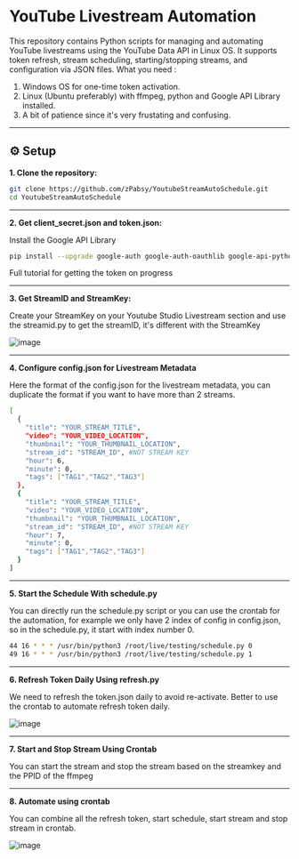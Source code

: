 # YouTube Livestream Automation

This repository contains Python scripts for managing and automating YouTube livestreams using the YouTube Data API in Linux OS. It supports token refresh, stream scheduling, starting/stopping streams, and configuration via JSON files.
What you need :

1. Windows OS for one-time token activation.
2. Linux (Ubuntu preferably) with ffmpeg, python and Google API Library installed.
3. A bit of patience since it's very frustating and confusing.

---

## ⚙️ Setup

**1. Clone the repository:**

```bash
git clone https://github.com/zPabsy/YoutubeStreamAutoSchedule.git
cd YoutubeStreamAutoSchedule
```

---

**2. Get client_secret.json and token.json:**
   
Install the Google API Library
```bash
pip install --upgrade google-auth google-auth-oauthlib google-api-python-client
```
Full tutorial for getting the token on progress

---

**3. Get StreamID and StreamKey:**
   
Create your StreamKey on your Youtube Studio Livestream section and use the streamid.py to get the streamID, it's different with the StreamKey

![image](https://github.com/user-attachments/assets/bb43cd90-f7de-4b00-a952-65247c7403ed)

---

**4. Configure config.json for Livestream Metadata**
   
Here the format of the config.json for the livestream metadata, you can duplicate the format if you want to have more than 2 streams.

```bash
[
  {
    "title": "YOUR_STREAM_TITLE",
    "video": "YOUR_VIDEO_LOCATION",
    "thumbnail": "YOUR_THUMBNAIL_LOCATION",
    "stream_id": "STREAM_ID", #NOT STREAM KEY
    "hour": 6,
    "minute": 0,
    "tags": ["TAG1","TAG2","TAG3"]
  },
  {
    "title": "YOUR_STREAM_TITLE",
    "video": "YOUR_VIDEO_LOCATION",
    "thumbnail": "YOUR_THUMBNAIL_LOCATION",
    "stream_id": "STREAM_ID", #NOT STREAM KEY
    "hour": 7,
    "minute": 0,
    "tags": ["TAG1","TAG2","TAG3"]
  }
]
```

---

**5. Start the Schedule With schedule.py**
   
You can directly run the schedule.py script or you can use the crontab for the automation, for example we only have 2 index of config in config.json, so in the schedule.py, it start with index number 0. 

```bash
44 16 * * * /usr/bin/python3 /root/live/testing/schedule.py 0
49 16 * * * /usr/bin/python3 /root/live/testing/schedule.py 1
```

---

**6. Refresh Token Daily Using refresh.py**
   
We need to refresh the token.json daily to avoid re-activate. Better to use the crontab to automate refresh token daily.

![image](https://github.com/user-attachments/assets/0a620693-025d-4187-9ca0-35da9dbfd20b)

---

**7. Start and Stop Stream Using Crontab**


You can start the stream and stop the stream based on the streamkey and the PPID of the ffmpeg

---

**8. Automate using crontab**
    
You can combine all the refresh token, start schedule, start stream and stop stream in crontab.

![image](https://github.com/user-attachments/assets/e80b2046-7c38-4112-b9ce-9fd1d80976ed)
